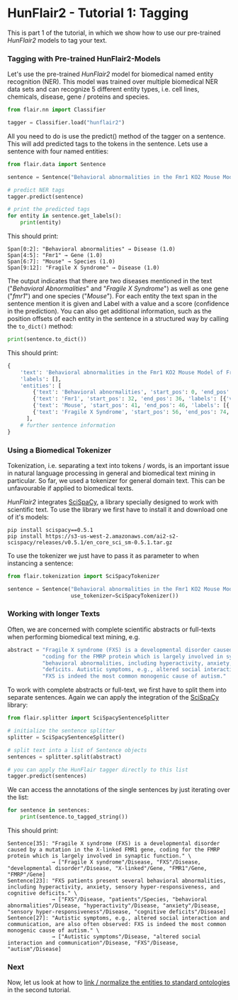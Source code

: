 # HunFlair2 - Tutorial 1: Tagging

This is part 1 of the tutorial, in which we show how to use our pre-trained *HunFlair2* models to tag your text.

### Tagging with Pre-trained HunFlair2-Models
Let's use the pre-trained *HunFlair2* model for biomedical named entity recognition (NER).
This model was trained over multiple biomedical NER data sets and can recognize 5 different entity types,
i.e. cell lines, chemicals, disease, gene / proteins and species.
```python
from flair.nn import Classifier

tagger = Classifier.load("hunflair2")
```
All you need to do is use the predict() method of the tagger on a sentence.
This will add predicted tags to the tokens in the sentence.
Lets use a sentence with four named entities:
```python
from flair.data import Sentence

sentence = Sentence("Behavioral abnormalities in the Fmr1 KO2 Mouse Model of Fragile X Syndrome")

# predict NER tags
tagger.predict(sentence)

# print the predicted tags
for entity in sentence.get_labels():
    print(entity)
```
This should print:
```console
Span[0:2]: "Behavioral abnormalities" → Disease (1.0)
Span[4:5]: "Fmr1" → Gene (1.0)
Span[6:7]: "Mouse" → Species (1.0)
Span[9:12]: "Fragile X Syndrome" → Disease (1.0)
```
The output indicates that there are two diseases mentioned in the text ("_Behavioral Abnormalities_" and 
"_Fragile X Syndrome_") as well as one gene ("_fmr1_") and one species ("_Mouse_"). For each entity the
text span in the sentence mention it is given and Label with a value and a score (confidence in the 
prediction). You can also get additional information, such as the position offsets of each entity 
in the sentence in a structured way by calling the `to_dict()` method:

```python
print(sentence.to_dict())
```
This should print:
```python
{
    'text': 'Behavioral abnormalities in the Fmr1 KO2 Mouse Model of Fragile X Syndrome', 
    'labels': [], 
    'entities': [
        {'text': 'Behavioral abnormalities', 'start_pos': 0, 'end_pos': 24, 'labels': [{'value': 'Disease', 'confidence': 0.9999860525131226}]}, 
        {'text': 'Fmr1', 'start_pos': 32, 'end_pos': 36, 'labels': [{'value': 'Gene', 'confidence': 0.9999895095825195}]}, 
        {'text': 'Mouse', 'start_pos': 41, 'end_pos': 46, 'labels': [{'value': 'Species', 'confidence': 0.9999873638153076}]}, 
        {'text': 'Fragile X Syndrome', 'start_pos': 56, 'end_pos': 74, 'labels': [{'value': 'Disease', 'confidence': 0.9999928871790568}]}
      ],
    # further sentence information
}
```

### Using a Biomedical Tokenizer
Tokenization, i.e. separating a text into tokens / words, is an important issue in natural language processing
in general and biomedical text mining in particular. So far, we used a tokenizer for general domain text.
This can be unfavourable if applied to biomedical texts.

*HunFlair2* integrates [SciSpaCy](https://allenai.github.io/scispacy/), a library specially designed to work with scientific text.
To use the library we first have to install it and download one of it's models:
~~~
pip install scispacy==0.5.1
pip install https://s3-us-west-2.amazonaws.com/ai2-s2-scispacy/releases/v0.5.1/en_core_sci_sm-0.5.1.tar.gz
~~~

To use the tokenizer we just have to pass it as parameter to when instancing a sentence:
```python
from flair.tokenization import SciSpacyTokenizer

sentence = Sentence("Behavioral abnormalities in the Fmr1 KO2 Mouse Model of Fragile X Syndrome",
                    use_tokenizer=SciSpacyTokenizer())
```

### Working with longer Texts
Often, we are concerned with complete scientific abstracts or full-texts when performing biomedical text mining, e.g.
```python
abstract = "Fragile X syndrome (FXS) is a developmental disorder caused by a mutation in the X-linked FMR1 gene, " \
           "coding for the FMRP protein which is largely involved in synaptic function. FXS patients present several " \
           "behavioral abnormalities, including hyperactivity, anxiety, sensory hyper-responsiveness, and cognitive " \
           "deficits. Autistic symptoms, e.g., altered social interaction and communication, are also often observed: " \
           "FXS is indeed the most common monogenic cause of autism."
```

To work with complete abstracts or full-text, we first have to split them into separate sentences.
Again we can apply the integration of the [SciSpaCy](https://allenai.github.io/scispacy/) library:
```python
from flair.splitter import SciSpacySentenceSplitter

# initialize the sentence splitter
splitter = SciSpacySentenceSplitter()

# split text into a list of Sentence objects
sentences = splitter.split(abstract)

# you can apply the HunFlair tagger directly to this list
tagger.predict(sentences)
```
We can access the annotations of the single sentences by just iterating over the list:
```python
for sentence in sentences:
    print(sentence.to_tagged_string())
```
This should print:
~~~
Sentence[35]: "Fragile X syndrome (FXS) is a developmental disorder caused by a mutation in the X-linked FMR1 gene, coding for the FMRP protein which is largely involved in synaptic function." \
              → ["Fragile X syndrome"/Disease, "FXS"/Disease, "developmental disorder"/Disease, "X-linked"/Gene, "FMR1"/Gene, "FMRP"/Gene]
Sentence[23]: "FXS patients present several behavioral abnormalities, including hyperactivity, anxiety, sensory hyper-responsiveness, and cognitive deficits." \
              → ["FXS"/Disease, "patients"/Species, "behavioral abnormalities"/Disease, "hyperactivity"/Disease, "anxiety"/Disease, "sensory hyper-responsiveness"/Disease, "cognitive deficits"/Disease]
Sentence[27]: "Autistic symptoms, e.g., altered social interaction and communication, are also often observed: FXS is indeed the most common monogenic cause of autism." \
              → ["Autistic symptoms"/Disease, "altered social interaction and communication"/Disease, "FXS"/Disease, "autism"/Disease]
~~~

### Next
Now, let us look at how to [link / normalize the entities to standard ontologies](HUNFLAIR2_TUTORIAL_2_LINKING.md) 
in the second tutorial.

